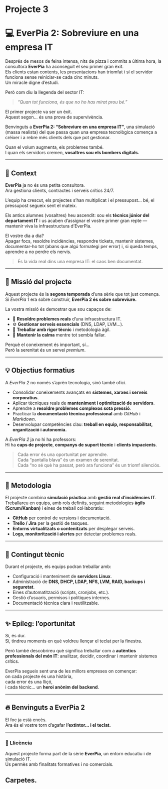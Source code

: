 # Projecte 3
# 💻 EverPia 2: Sobreviure en una empresa IT

Després de mesos de feina intensa, nits de pizza i commits a última hora, la consultora **EverPia** ha aconseguit el seu primer gran èxit.  
Els clients estan contents, les presentacions han triomfat i sí el servidor funciona sense reiniciar-se cada cinc minuts.  
Un miracle digne d’estudi.

Però com diu la llegenda del sector IT:  
> *“Quan tot funciona, és que no ho has mirat prou bé.”*

El primer projecte va ser un èxit.  
Aquest segon… és una prova de supervivència.

Benvinguts a **EverPia 2: “Sobreviure en una empresa IT”**, una simulació (massa realista) del que passa quan una empresa tecnològica comença a créixer i a rebre més clients dels que pot gestionar.

Quan el volum augmenta, els problemes també.  
I quan els servidors cremen, **vosaltres sou els bombers digitals.**

---

## 🧩 Context

**EverPia** ja no és una petita consultora.  
Ara gestiona clients, contractes i serveis crítics 24/7.  

L’equip ha crescut, els projectes s’han multiplicat i el pressupost… bé, el pressupost segueix sent el mateix.

Els antics alumnes (vosaltres) heu ascendit: sou els **tècnics júnior del departament IT** i us acaben d’assignar el vostre primer gran repte — mantenir viva la infraestructura d’EverPia.

El vostre dia a dia?  
Apagar focs, resoldre incidències, respondre tickets, mantenir sistemes, documentar-ho tot (abans que algú formategi per error) i, si queda temps, aprendre a no perdre els nervis.

> És la vida real dins una empresa IT: el caos ben documentat.

---

## 🎯 Missió del projecte

Aquest projecte és la **segona temporada** d’una sèrie que tot just comença.  
Si *EverPia 1* era sobre construir, **EverPia 2 és sobre sobreviure.**

La vostra missió és demostrar que sou capaços de:

- 🧠 **Resoldre problemes reals** d’una infraestructura IT.  
- ⚙️ **Gestionar serveis essencials** (DNS, LDAP, LVM…).  
- 🧩 **Treballar amb rigor tècnic** i metodologia àgil.  
- 🧘 **Mantenir la calma** mentre tot sembla fallar.

Perquè el coneixement és important, sí…  
Però la serenitat és un servei *premium*.

---

## 💡 Objectius formatius

A *EverPia 2* no només s’aprèn tecnologia, sinó també ofici.  

- Consolidar coneixements avançats en **sistemes, xarxes i serveis corporatius**.  
- Aplicar tècniques reals de **manteniment i optimització de servidors**.  
- Aprendre a **resoldre problemes complexos sota pressió**.  
- Practicar la **documentació tècnica professional** amb *GitHub* i *Markdown*.  
- Desenvolupar competències clau: **treball en equip, responsabilitat, organització i autonomia.**

A *EverPia 2* ja no hi ha professors:  
Hi ha **caps de projecte**, **companys de suport tècnic** i **clients impacients**.

> Cada error és una oportunitat per aprendre.  
> Cada “pantalla blava” és un examen de serenitat.  
> Cada “no sé què ha passat, però ara funciona” és un triomf silenciós.

---

## 🔧 Metodologia

El projecte combina **simulació pràctica** amb **gestió real d’incidències IT**.  
Treballareu en equips, amb rols definits, seguint metodologies **àgils (Scrum/Kanban)** i eines de treball col·laboratiu:

- **GitHub** per control de versions i documentació.  
- **Trello / Jira** per la gestió de tasques.  
- **Entorns virtualitzats o contenitzats** per desplegar serveis.  
- **Logs, monitorització i alertes** per detectar problemes reals.  

---

## 🧱 Contingut tècnic

Durant el projecte, els equips podran treballar amb:

- Configuració i manteniment de **servidors Linux**.  
- Administració de **DNS, DHCP, LDAP, NFS, LVM, RAID, backups i seguretat**.  
- Eines d’automatització (scripts, cronjobs, etc.).  
- Gestió d’usuaris, permisos i polítiques internes.  
- Documentació tècnica clara i reutilitzable.  

---

## ✨ Epíleg: l’oportunitat

Sí, és dur.  
Sí, tindreu moments en què voldreu llençar el teclat per la finestra.  

Però també descobrireu què significa treballar com a **autèntics professionals del món IT**: analitzar, decidir, coordinar i mantenir sistemes crítics.

EverPia segueix sent una de les millors empreses on començar:  
on cada projecte és una història,  
cada error és una lliçó,  
i cada tècnic… un **heroi anònim del backend**.

---

## 🔥 Benvinguts a EverPia 2

El foc ja està encès.  
Ara és el vostre torn d’agafar **l’extintor… i el teclat.**

---

### 📄 Llicència
Aquest projecte forma part de la sèrie **EverPia**, un entorn educatiu i de simulació IT.  
Ús permès amb finalitats formatives i no comercials.

## Carpetes.



